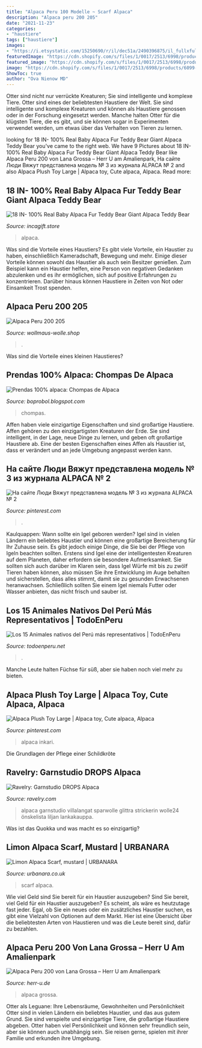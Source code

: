 ```yaml
---
title: "Alpaca Peru 100 Modelle ~ Scarf Alpaca"
description: "Alpaca peru 200 205"
date: "2021-11-23"
categories:
- "haustiere"
tags: ["haustiere"]
images:
- "https://i.etsystatic.com/15250690/r/il/dec51a/2490396875/il_fullxfull.2490396875_jln4.jpg"
featuredImage: "https://cdn.shopify.com/s/files/1/0017/2513/6998/products/6099-31964_14bda34d-cda3-4071-abb5-65ae676b2d83_1024x1024.jpg?v=1542197012"
featured_image: "https://cdn.shopify.com/s/files/1/0017/2513/6998/products/6099-31964_14bda34d-cda3-4071-abb5-65ae676b2d83_1024x1024.jpg?v=1542197012"
image: "https://cdn.shopify.com/s/files/1/0017/2513/6998/products/6099-31964_14bda34d-cda3-4071-abb5-65ae676b2d83_1024x1024.jpg?v=1542197012"
ShowToc: true
author: "Ova Nienow MD"
---
```



Otter sind nicht nur verrückte Kreaturen; Sie sind intelligente und komplexe Tiere.
Otter sind eines der beliebtesten Haustiere der Welt. Sie sind intelligente und komplexe Kreaturen und können als Haustiere genossen oder in der Forschung eingesetzt werden. Manche halten Otter für die klügsten Tiere, die es gibt, und sie können sogar in Experimenten verwendet werden, um etwas über das Verhalten von Tieren zu lernen.

	

		
looking for 18 IN- 100% Real Baby Alpaca Fur Teddy Bear Giant Alpaca Teddy Bear you've came to the right web. We have 9 Pictures about 18 IN- 100% Real Baby Alpaca Fur Teddy Bear Giant Alpaca Teddy Bear like Alpaca Peru 200 von Lana Grossa – Herr U am Amalienpark, На сайте Люди Вяжут представлена модель № 3 из журнала ALPACA № 2 and also Alpaca Plush Toy Large | Alpaca toy, Cute alpaca, Alpaca. Read more:
		
    
## 18 IN- 100% Real Baby Alpaca Fur Teddy Bear Giant Alpaca Teddy Bear

<img loading=lazy src="https://i.etsystatic.com/15250690/r/il/dec51a/2490396875/il_fullxfull.2490396875_jln4.jpg" onerror="this.onerror=null;this.src='https://tse3.mm.bing.net/th?id=OIP.Emjlza4qNSn6JMFqZORVdwHaJ4&amp;pid=15.1';" alt="18 IN- 100% Real Baby Alpaca Fur Teddy Bear Giant Alpaca Teddy Bear">

_Source: incagift.store_

>alpaca. 

	

Was sind die Vorteile eines Haustiers?
Es gibt viele Vorteile, ein Haustier zu haben, einschließlich Kameradschaft, Bewegung und mehr. Einige dieser Vorteile können sowohl das Haustier als auch sein Besitzer genießen. Zum Beispiel kann ein Haustier helfen, eine Person von negativen Gedanken abzulenken und es ihr ermöglichen, sich auf positive Erfahrungen zu konzentrieren. Darüber hinaus können Haustiere in Zeiten von Not oder Einsamkeit Trost spenden.

    
## Alpaca Peru 200 205

<img loading=lazy src="https://www.wollmaus-wolle.shop/images/alpaca-200-205.jpg" onerror="this.onerror=null;this.src='https://tse3.mm.bing.net/th?id=OIP.1lZQ4Xwd32urrK8N218VhwHaFj&amp;pid=15.1';" alt="Alpaca Peru 200 205">

_Source: wollmaus-wolle.shop_

>. 

	

Was sind die Vorteile eines kleinen Haustieres?

    
## Prendas 100% Alpaca: Chompas De Alpaca

<img loading=lazy src="https://1.bp.blogspot.com/-ZPUtG-rV4nw/Tv8-MP7ekqI/AAAAAAAAABw/7BH11nHmogw/s1600/bopro+%25282%2529.jpg.jpg" onerror="this.onerror=null;this.src='https://tse1.mm.bing.net/th?id=OIP.bZP-Jzj0Ofrr7GXF91oC_QHaFj&amp;pid=15.1';" alt="Prendas 100% alpaca: Chompas de Alpaca">

_Source: boprobol.blogspot.com_

>chompas. 

	

Affen haben viele einzigartige Eigenschaften und sind großartige Haustiere.
Affen gehören zu den einzigartigsten Kreaturen der Erde. Sie sind intelligent, in der Lage, neue Dinge zu lernen, und geben oft großartige Haustiere ab. Eine der besten Eigenschaften eines Affen als Haustier ist, dass er verändert und an jede Umgebung angepasst werden kann.

    
## На сайте Люди Вяжут представлена модель № 3 из журнала ALPACA № 2

<img loading=lazy src="https://i.pinimg.com/474x/7c/34/99/7c3499c92c1b894edddcc3a8c51241c4.jpg" onerror="this.onerror=null;this.src='https://tse3.mm.bing.net/th?id=OIP.RjsxVkPVyfI5pv1el5xmygAAAA&amp;pid=15.1';" alt="На сайте Люди Вяжут представлена модель № 3 из журнала ALPACA № 2">

_Source: pinterest.com_

>. 

	

Kaulquappen: Wann sollte ein Igel geboren werden?
Igel sind in vielen Ländern ein beliebtes Haustier und können eine großartige Bereicherung für Ihr Zuhause sein. Es gibt jedoch einige Dinge, die Sie bei der Pflege von Igeln beachten sollten. Erstens sind Igel eine der intelligentesten Kreaturen auf dem Planeten, daher erfordern sie besondere Aufmerksamkeit. Sie sollten sich auch darüber im Klaren sein, dass Igel Würfe mit bis zu zwölf Tieren haben können, also müssen Sie ihre Entwicklung im Auge behalten und sicherstellen, dass alles stimmt, damit sie zu gesunden Erwachsenen heranwachsen. Schließlich sollten Sie einem Igel niemals Futter oder Wasser anbieten, das nicht frisch und sauber ist.

    
## Los 15 Animales Nativos Del Perú Más Representativos | TodoEnPeru

<img loading=lazy src="https://www.todoenperu.net/animales/wp-content/uploads/2019/12/alpaca.jpg" onerror="this.onerror=null;this.src='https://tse3.mm.bing.net/th?id=OIP.aO5hHp1W5tYIc9xa7XaIYQHaEy&amp;pid=15.1';" alt="Los 15 Animales nativos del Perú más representativos | TodoEnPeru">

_Source: todoenperu.net_

>. 

	

Manche Leute halten Füchse für süß, aber sie haben noch viel mehr zu bieten.

    
## Alpaca Plush Toy Large | Alpaca Toy, Cute Alpaca, Alpaca

<img loading=lazy src="https://i.pinimg.com/originals/e5/5b/1e/e55b1e2dcd2273bde866b383c2b0ac7a.png" onerror="this.onerror=null;this.src='https://tse4.mm.bing.net/th?id=OIP.DdruDBHGU9PGvuasrxGBdQAAAA&amp;pid=15.1';" alt="Alpaca Plush Toy Large | Alpaca toy, Cute alpaca, Alpaca">

_Source: pinterest.com_

>alpaca inkari. 

	

Die Grundlagen der Pflege einer Schildkröte

    
## Ravelry: Garnstudio DROPS Alpaca

<img loading=lazy src="https://images4-f.ravelrycache.com/uploads/Drops/728208076/eks-7-2_medium.jpg" onerror="this.onerror=null;this.src='https://tse3.mm.bing.net/th?id=OIP.Krri6mPEAPlphA0VUvUffAAAAA&amp;pid=15.1';" alt="Ravelry: Garnstudio DROPS Alpaca">

_Source: ravelry.com_

>alpaca garnstudio villalangat sparwolle glittra strickerin wolle24 önskelista liljan lankakauppa. 

	

Was ist das Quokka und was macht es so einzigartig?

    
## Limon Alpaca Scarf, Mustard | URBANARA

<img loading=lazy src="https://cdn.shopify.com/s/files/1/0017/2513/6998/products/6099-31964_14bda34d-cda3-4071-abb5-65ae676b2d83_1024x1024.jpg?v=1542197012" onerror="this.onerror=null;this.src='https://tse2.mm.bing.net/th?id=OIP.HIrae1wnfAS-4sgyCrj83QHaHa&amp;pid=15.1';" alt="Limon Alpaca Scarf, mustard | URBANARA">

_Source: urbanara.co.uk_

>scarf alpaca. 

	

Wie viel Geld sind Sie bereit für ein Haustier auszugeben?
Sind Sie bereit, viel Geld für ein Haustier auszugeben? Es scheint, als wäre es heutzutage fast jeder. Egal, ob Sie ein neues oder ein zusätzliches Haustier suchen, es gibt eine Vielzahl von Optionen auf dem Markt. Hier ist eine Übersicht über die beliebtesten Arten von Haustieren und was die Leute bereit sind, dafür zu bezahlen.

    
## Alpaca Peru 200 Von Lana Grossa – Herr U Am Amalienpark

<img loading=lazy src="https://herr-u.de/wp-content/uploads/2020/08/alpacaperu200_3169.jpg" onerror="this.onerror=null;this.src='https://tse4.mm.bing.net/th?id=OIP.OeAUsNSjem5l_UtQLxXtrwHaHa&amp;pid=15.1';" alt="Alpaca Peru 200 von Lana Grossa – Herr U am Amalienpark">

_Source: herr-u.de_

>alpaca grossa. 

	

Otter als Leguane: Ihre Lebensräume, Gewohnheiten und Persönlichkeit
Otter sind in vielen Ländern ein beliebtes Haustier, und das aus gutem Grund. Sie sind verspielte und einzigartige Tiere, die großartige Haustiere abgeben. Otter haben viel Persönlichkeit und können sehr freundlich sein, aber sie können auch unabhängig sein. Sie reisen gerne, spielen mit ihrer Familie und erkunden ihre Umgebung.

